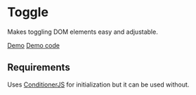 # Toggle
Makes toggling DOM elements easy and adjustable.

[Demo](http://visualformation.com/toggle)
[Demo code](https://github.com/ericweerstra/toggle/tree/demo)

## Requirements
Uses [ConditionerJS](http://conditionerjs.com/) for initialization but it can be used without.